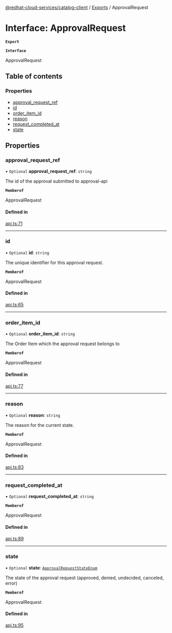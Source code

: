 [@redhat-cloud-services/catalog-client](../README.md) / [Exports](../modules.md) / ApprovalRequest

# Interface: ApprovalRequest

**`Export`**

**`Interface`**

ApprovalRequest

## Table of contents

### Properties

- [approval\_request\_ref](ApprovalRequest.md#approval_request_ref)
- [id](ApprovalRequest.md#id)
- [order\_item\_id](ApprovalRequest.md#order_item_id)
- [reason](ApprovalRequest.md#reason)
- [request\_completed\_at](ApprovalRequest.md#request_completed_at)
- [state](ApprovalRequest.md#state)

## Properties

### approval\_request\_ref

• `Optional` **approval\_request\_ref**: `string`

The id of the approval submitted to approval-api

**`Memberof`**

ApprovalRequest

#### Defined in

[api.ts:71](https://github.com/RedHatInsights/javascript-clients/blob/master/packages/catalog/api.ts#L71)

___

### id

• `Optional` **id**: `string`

The unique identifier for this approval request.

**`Memberof`**

ApprovalRequest

#### Defined in

[api.ts:65](https://github.com/RedHatInsights/javascript-clients/blob/master/packages/catalog/api.ts#L65)

___

### order\_item\_id

• `Optional` **order\_item\_id**: `string`

The Order Item which the approval request belongs to

**`Memberof`**

ApprovalRequest

#### Defined in

[api.ts:77](https://github.com/RedHatInsights/javascript-clients/blob/master/packages/catalog/api.ts#L77)

___

### reason

• `Optional` **reason**: `string`

The reason for the current state.

**`Memberof`**

ApprovalRequest

#### Defined in

[api.ts:83](https://github.com/RedHatInsights/javascript-clients/blob/master/packages/catalog/api.ts#L83)

___

### request\_completed\_at

• `Optional` **request\_completed\_at**: `string`

**`Memberof`**

ApprovalRequest

#### Defined in

[api.ts:89](https://github.com/RedHatInsights/javascript-clients/blob/master/packages/catalog/api.ts#L89)

___

### state

• `Optional` **state**: [`ApprovalRequestStateEnum`](../enums/ApprovalRequestStateEnum.md)

The state of the approval request (approved, denied, undecided, canceled, error)

**`Memberof`**

ApprovalRequest

#### Defined in

[api.ts:95](https://github.com/RedHatInsights/javascript-clients/blob/master/packages/catalog/api.ts#L95)
